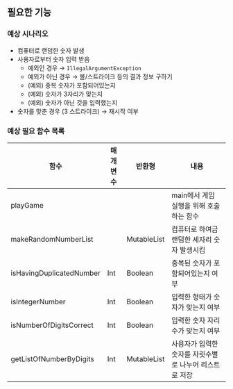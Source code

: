 ## 필요한 기능

### 예상 시나리오
- 컴퓨터로 랜덤한 숫자 발생
- 사용자로부터 숫자 입력 받음
    - 예외인 경우 → `IllegalArgumentException`
    - 예외가 아닌 경우 → 볼/스트라이크 등의 결과 정보 구하기
    - (예외) 중복 숫자가 포함되어있는지
    - (예외) 숫자가 3자리가 맞는지
    - (예외) 숫자가 아닌 것을 입력했는지 
- 숫자를 맞춘 경우 (3 스트라이크) → 재시작 여부

### 예상 필요 함수 목록
| 함수 | 매개변수 | 반환형 | 내용 |
| --- | --- | --- | --- |
|playGame| | |main에서 게임 실행을 위해 호출하는 함수|
| makeRandomNumberList |  | MutableList<Int> | 컴퓨터로 하여금 랜덤한 세자리 숫자 발생시킴 |
| isHavingDuplicatedNumber | Int | Boolean | 중복된 숫자가 포함되어있는지 여부 |
| isIntegerNumber | Int | Boolean | 입력한 형태가 숫자가 맞는지 여부 |
| isNumberOfDigitsCorrect | Int | Boolean | 입력한 숫자 자리수가 맞는지 여부 |
| getListOfNumberByDigits | Int | MutableList<Int> | 사용자가 입력한 숫자를 자릿수별로 나누어 리스트로 저장 |
